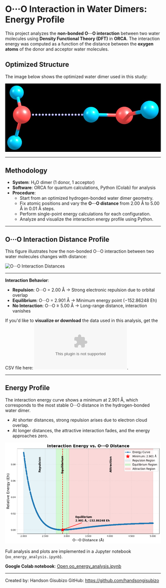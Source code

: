 # O···O Interaction in Water Dimers: Energy Profile

This project analyzes the **non-bonded O···O interaction** between two water molecules using **Density Functional Theory (DFT)** in **ORCA**. The interaction energy was computed as a function of the distance between the **oxygen atoms** of the donor and acceptor water molecules.


## Optimized Structure

The image below shows the optimized water dimer used in this study:

![Optimized Dimer](optimized_dimer.jpg)

---

## Methodology

- **System**: H₂O dimer (1 donor, 1 acceptor)
- **Software**: ORCA for quantum calculations, Python (Colab) for analysis
- **Procedure**:
  - Start from an optimized hydrogen-bonded water dimer geometry.
  - Fix atomic positions and vary the **O···O distance** from 2.00 Å to 5.00 Å in 0.01 Å steps.
  - Perform single-point energy calculations for each configuration.
  - Analyze and visualize the interaction energy profile using Python.

---

## O···O Interaction Distance Profile

This figure illustrates how the non-bonded O···O interaction between two water molecules changes with distance:

![O···O Interaction Distances](./oo_distance.png)

---

**Interaction Behavior**:
- **Repulsion**: O···O = 2.00 Å → Strong electronic repulsion due to orbital overlap  
- **Equilibrium**: O···O = 2.901 Å → Minimum energy point (−152.86248 Eh)  
- **No Interaction**: O···O ≥ 5.00 Å → Long-range distance, interaction vanishes

If you'd like to **visualize or download** the data used in this analysis, get the CSV file here: ![o_o_energy_data.csv](./o_o_energy_data.csv).


---

## Energy Profile

The interaction energy curve shows a minimum at 2.901 Å, which corresponds to the most stable O···O distance in the hydrogen-bonded water dimer.
- At shorter distances, strong repulsion arises due to electron cloud overlap.
- At longer distances, the attractive interaction fades, and the energy approaches zero.

![O···O Interaction Profile](./OO_interaction_energy_curve.png)

Full analysis and plots are implemented in a Jupyter notebook (`oo_energy_analysis.ipynb`).


**Google Colab notebook**: [Open oo_energy_analysis.ipynb](./oo_energy_analysis.ipynb)

---

Created by: Handson Gisubizo
GitHub: https://github.com/handsongisubizo

